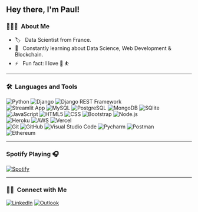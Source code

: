 ## Hey there, I'm Paul!

### 👨🏻‍💻 &nbsp;About Me

- :label: &nbsp; Data Scientist from France.
- 🌱 &nbsp; Constantly learning about Data Science, Web Development & Blockchain.
- ⚡️ &nbsp; Fun fact: I love :basketball: :bouncing_ball_person:

---

### 🛠 &nbsp;Languages and Tools

  ![Python](https://img.shields.io/badge/-Python-333333?style=flat&logo=python)
  ![Django](https://img.shields.io/badge/-Django-092E20?style=flat&logo=django)
  ![Django REST Framework](https://img.shields.io/badge/-Django%20REST%20Framework-092E20?style=flat&logo=django)<br>
  ![Streamlit App](https://static.streamlit.io/badges/streamlit_badge_black_white.svg)
  ![MySQL](https://img.shields.io/badge/-MySQL-333333?style=flat&logo=mysql)
  ![PostgreSQL](https://img.shields.io/badge/-PostgreSQL-336791?style=flat&logo=PostgreSQL) 
  ![MongoDB](https://img.shields.io/badge/MongoDB-4EA94B?style=flat&logo=mongodb&logoColor=white)
  ![SQlite](https://img.shields.io/badge/SQLite-07405E?style=flat&logo=sqlite&logoColor=white)<br>
  ![JavaScript](https://img.shields.io/badge/-JavaScript-333333?style=flat&logo=javascript)
  ![HTML5](https://img.shields.io/badge/-HTML5-333333?style=flat&logo=HTML5)
  ![CSS](https://img.shields.io/badge/-CSS-333333?style=flat&logo=CSS3&logoColor=1572B6)
  ![Bootstrap](https://img.shields.io/badge/-Bootstrap-333333?style=flat&logo=bootstrap&logoColor=563D7C)
  ![Node.js](https://img.shields.io/badge/Node.js-43853D?style=flat&logo=node.js&logoColor=white)<br>
  ![Heroku](https://img.shields.io/badge/-Heroku-430098?style=flat&logo=heroku)
  ![AWS](https://img.shields.io/badge/Amazon_AWS-232F3E?style=flat&logo=amazon-aws&logoColor=white)
  ![Vercel](https://img.shields.io/badge/Vercel-000000?style=flat&logo=vercel&logoColor=white)<br>
  ![Git](https://img.shields.io/badge/-Git-333333?style=flat&logo=git)
  ![GitHub](https://img.shields.io/badge/-GitHub-333333?style=flat&logo=github)
  ![Visual Studio Code](https://img.shields.io/badge/-Visual%20Studio%20Code-333333?style=flat&logo=visual-studio-code&logoColor=007ACC)
  ![Pycharm](https://img.shields.io/badge/PyCharm-000000.svg?&style=flat&logo=PyCharm&logoColor=white)
  ![Postman](https://img.shields.io/badge/-Postman-000000?style=flat&logo=postman)<br>
  ![Ethereum](https://img.shields.io/badge/Ethereum-3C3C3D?style=flat&logo=Ethereum&logoColor=white)


---


### Spotify Playing 🎧
[![Spotify](https://novatorem-267eeqeg6-paulrousset.vercel.app/api/spotify)](https://open.spotify.com/user/1153825590)

---

### 🤝🏻 &nbsp;Connect with Me 

<p align="left">
<a href="https://www.linkedin.com/in/paul-rousset-ba6b7048/"><img alt="LinkedIn" src="https://img.shields.io/badge/LinkedIn-0077B5?style=flat&logo=linkedin&logoColor=white"></a>
<a href="mailto:paulrousset@hotmail.fr"><img alt="Outlook" src="https://img.shields.io/badge/email-prousset-2a8?style=flat-square&logo=gmail&logoColor=white"></a>
</p>

